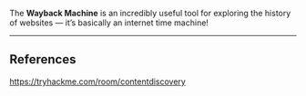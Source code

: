The **Wayback Machine** is an incredibly useful tool for exploring the history of websites — it’s basically an internet time machine!


---

## References

https://tryhackme.com/room/contentdiscovery